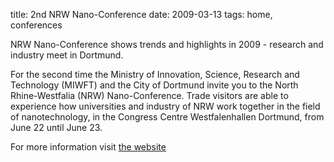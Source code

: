 title: 2nd NRW Nano-Conference
date: 2009-03-13 
tags: home, conferences


NRW Nano-Conference shows trends and highlights in 2009 - research and industry meet in Dortmund.
<!--break-->
For the second time the Ministry of Innovation, Science, Research and Technology (MIWFT) and the City of Dortmund invite you to the North Rhine-Westfalia (NRW) Nano-Conference. Trade visitors are able to experience how universities and industry of NRW work together in the field of nanotechnology, in the Congress Centre Westfalenhallen Dortmund, from June 22 until June 23.

For more information visit [the website]( http://www.ivam.de/index.php?content=messe_details&id=395&clear=2)